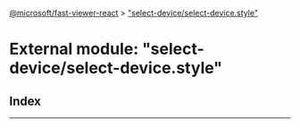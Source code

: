 [@microsoft/fast-viewer-react](../README.md) > ["select-device/select-device.style"](../modules/_select_device_select_device_style_.md)

# External module: "select-device/select-device.style"

## Index

---

